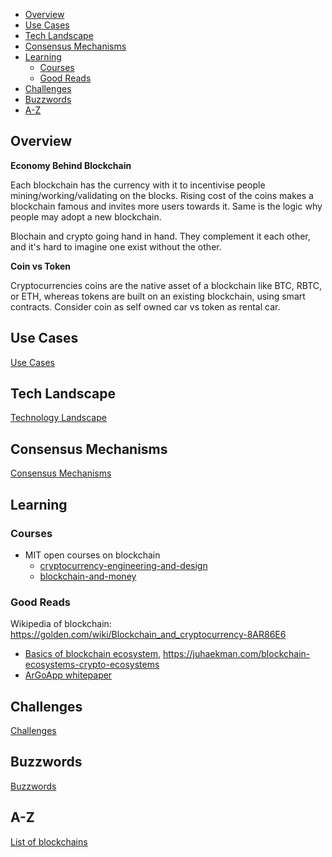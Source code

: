 - [Overview](#overview)
- [Use Cases](#use-cases)
- [Tech Landscape](#tech-landscape)
- [Consensus Mechanisms](#consensus-mechanisms)
- [Learning](#learning)
  - [Courses](#courses)
  - [Good Reads](#good-reads)
- [Challenges](#challenges)
- [Buzzwords](#buzzwords)
- [A-Z](#a-z)

## Overview

**Economy Behind Blockchain**

Each blockchain has the currency with it to incentivise people mining/working/validating on the blocks. Rising cost of the coins makes a blockchain famous and invites more users towards it.  Same is the logic why people may adopt a new blockchain. 

Blochain and crypto going hand in hand. They complement it each other, and it's hard to imagine one exist without the other. 

**Coin vs Token** 

Cryptocurrencies coins are the native asset of a blockchain like BTC, RBTC, or ETH, whereas tokens are built on an existing blockchain, using smart contracts. Consider coin as self owned car vs token as rental car. 

## Use Cases

[Use Cases](./use-cases.md)

## Tech Landscape

[Technology Landscape](./tech-ecosystem.md)

## Consensus Mechanisms

[Consensus Mechanisms](./consensus-mechanisms.md)

## Learning

### Courses

- MIT open courses on blockchain
  - [cryptocurrency-engineering-and-design](https://ocw.mit.edu/courses/media-arts-and-sciences/mas-s62-cryptocurrency-engineering-and-design-spring-2018/index.htm)
  - [blockchain-and-money](https://ocw.mit.edu/courses/sloan-school-of-management/15-s12-blockchain-and-money-fall-2018/video-lectures/)

### Good Reads

Wikipedia of blockchain: https://golden.com/wiki/Blockchain_and_cryptocurrency-8AR86E6

- [Basics of blockchain ecosystem](https://www.youtube.com/watch?v=jE5gihGbvKs&t=88s), https://juhaekman.com/blockchain-ecosystems-crypto-ecosystems
- [ArGoApp whitepaper](https://drive.google.com/file/d/1F1QNr0BMvS4_NIWfYbjD-14kva3wkyKp/view)


## Challenges

[Challenges](./challenges.md)

## Buzzwords

[Buzzwords](./buzzwords.md)

## A-Z

[List of blockchains](./a-z.md)
